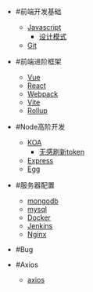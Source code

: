 - #前端开发基础
  - [Javascript](前端/javascript/)
      - [设计模式]()
  - [Git](前端/git/)
  
- #前端进阶框架
  - [Vue](框架/vue/)
  - [React](框架/react/)
  - [Webpack](框架/webpack/)
  - [Vite](框架/vite/)
  - [Rollup](框架/rollup/)

- #Node高阶开发
  - [KOA](nodejs/koa/)
    - [无感刷新token](nodejs/koa/无感刷新token.md)
  - [Express](nodejs/express/)
  - [Egg](nodejs/egg/)
- #服务器配置
  - [mongodb](服务器/数据库/mongodb.md)
  - [mysql](服务器/数据库/mysql.md)
  - [Docker]()
  - [Jenkins]()
  - [Nginx]()
- #Bug
- #Axios
  - [axios](axios/)
